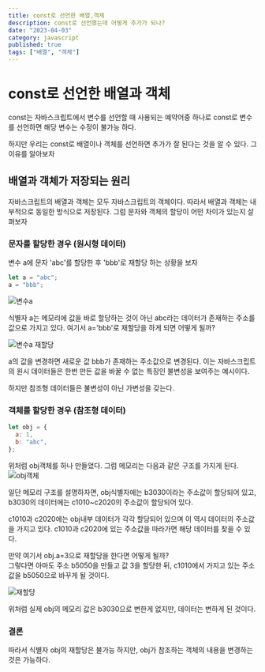 ```yaml
---
title: const로 선언한 배열,객체
description: const로 선언했는데 어떻게 추가가 되나?
date: "2023-04-03"
category: javascript
published: true
tags: ["배열", "객체"]
---
```


# const로 선언한 배열과 객체

const는 자바스크립트에서 변수를 선언할 때 사용되는 예약어중 하나로 const로 변수를 선언하면 해당 변수는 수정이 불가능 하다. </br>

하지만 우리는 const로 배열이나 객체를 선언하면 추가가 잘 된다는 것을 알 수 있다. 그 이유를 알아보자

## 배열과 객체가 저장되는 원리

자바스크립트의 배열과 객체는 모두 자바스크립트의 객체이다. 따라서 배열과 객체는 내부적으로 동일한 방식으로 저장된다. 그럼 문자와 객체의 할당이 어떤 차이가 있는지 살펴보자

### 문자를 할당한 경우 (원시형 데이터)

변수 a에 문자 'abc'를 할당한 후 'bbb'로 재할당 하는 상황을 보자

```javascript
let a = "abc";
a = "bbb";
```

![변수a](https://img1.daumcdn.net/thumb/R1280x0/?scode=mtistory2&fname=https%3A%2F%2Fblog.kakaocdn.net%2Fdn%2F1y5gT%2FbtrWmmmxPtx%2FYK7iVWUfBSAwMpdlGXOv00%2Fimg.png)

식별자 a는 메모리에 값을 바로 할당하는 것이 아닌 abc라는 데이터가 존재하는 주소를 값으로 가지고 있다. 여기서 a='bbb'로 재할당을 하게 되면 어떻게 될까?

![변수a 재할당](https://img1.daumcdn.net/thumb/R1280x0/?scode=mtistory2&fname=https%3A%2F%2Fblog.kakaocdn.net%2Fdn%2FbbKbzH%2FbtrWp0cbaD1%2FL9OooHR5MSaDDTwBJSKDB0%2Fimg.png)

a의 값을 변경하면 새로운 값 bbb가 존재하는 주소값으로 변경된다. 이는 자바스크립트의 원시 데이터들은 한번 만든 값을 바꿀 수 없는 특징인 불변성을 보여주는 예시이다. </br>

하지만 참조형 데이터들은 불변성이 아닌 가변성을 갖는다.

### 객체를 할당한 경우 (참조형 데이터)

```javascript
let obj = {
  a: 1,
  b: "abc",
};
```

위처럼 obj객체를 하나 만들었다. 그럼 메모리는 다음과 같은 구조를 가지게 된다.
![obj객체](https://img1.daumcdn.net/thumb/R1280x0/?scode=mtistory2&fname=https%3A%2F%2Fblog.kakaocdn.net%2Fdn%2F9eFIY%2FbtrWrqHLPq4%2FXU5A5cJCKNgl8SN9kF1ADk%2Fimg.png)

일단 메모리 구조를 설명하자면, obj식별자에는 b3030이라는 주소값이 할당되어 있고, b3030의 데이터에는 c1010~c2020의 주소값이 할당되어 있다.</br>

c1010과 c2020에는 obj내부 데이터가 각각 할당되어 있으며 이 역시 데이터의 주소값을 가지고 있다. c1010과 c2020에 있는 주소값을 따라가면 해당 데이터를 찾을 수 있다. </br>

만약 여기서 obj.a=3으로 재할당을 한다면 어떻게 될까? </br>
그렇다면 아마도 주소 b5050을 만들고 값 3을 할당한 뒤, c1010에서 가지고 있는 주소값을 b5050으로 바꾸게 될 것이다.

![재할당](https://img1.daumcdn.net/thumb/R1280x0/?scode=mtistory2&fname=https%3A%2F%2Fblog.kakaocdn.net%2Fdn%2F9GF7H%2FbtrWqIhRghx%2Fh4sfw86jWKTJysM6Jcfyyk%2Fimg.png)

위처럼 실제 obj의 메모리 값은 b3030으로 변한게 없지만, 데이터는 변하게 된 것이다.

### 결론

따라서 식별자 obj의 재할당은 불가능 하지만, obj가 참조하는 객체의 내용을 변경하는것은 가능하다.
